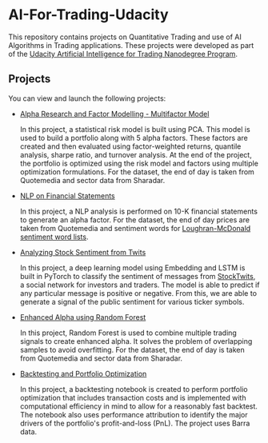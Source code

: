 # AI-For-Trading-Udacity

This repository contains projects on Quantitative Trading and use of AI Algorithms in Trading applications. These projects were developed as part of the [Udacity Artificial Intelligence for Trading Nanodegree Program](https://www.udacity.com/course/ai-for-trading--nd880). 



## Projects

You can view and launch the following projects:

- [Alpha Research and Factor Modelling - Multifactor Model](https://github.com/udaygoel/AI-For-Trading-Udacity/tree/master/Alpha%20Research%20and%20Factor%20Modelling%20-%20Multifactor%20Model)

  In this project, a statistical risk model is built using PCA. This model is used to build a portfolio along with 5 alpha factors. These factors are created and then evaluated using factor-weighted returns, quantile analysis, sharpe ratio, and turnover analysis. At the end of the project, the portfolio is optimized using the risk model and factors using multiple optimization formulations. For the dataset, the end of day is taken from Quotemedia and sector data from Sharadar.

- [NLP on Financial Statements](https://github.com/udaygoel/AI-For-Trading-Udacity/tree/master/NLP%20on%20Financial%20Statements)

  In this project, a NLP analysis is performed on 10-K financial statements to generate an alpha factor. For the dataset, the end of day prices are taken from Quotemedia and sentiment words for [Loughran-McDonald sentiment word lists](https://sraf.nd.edu/textual-analysis/resources/#LM%20Sentiment%20Word%20Lists).

- [Analyzing Stock Sentiment from Twits]()

  In this project, a deep learning model using Embedding and LSTM is built in PyTorch to classify the sentiment of messages from [StockTwits](https://stocktwits.com/), a social network for investors and traders. The model is able to predict if any particular message is positive or negative. From this, we are able to generate a signal of the public sentiment for various ticker symbols.
  
- [Enhanced Alpha using Random Forest](https://github.com/udaygoel/AI-For-Trading-Udacity/tree/master/Enhanced%20Alpha%20using%20Random%20Forest)

  In this project, Random Forest is used to combine multiple trading signals to create enhanced alpha. It solves the problem of overlapping samples to avoid overfitting. For the dataset, the end of day is taken from Quotemedia and sector data from Sharadar.

- [Backtesting and Portfolio Optimization]()

  In this project, a backtesting notebook is created to perform portfolio optimization that includes transaction costs and is implemented with computational efficiency in mind to allow for a reasonably fast backtest. The notebook also uses performance attribution to identify the major drivers of the portfolio's profit-and-loss (PnL). The project uses Barra data.
  
   

